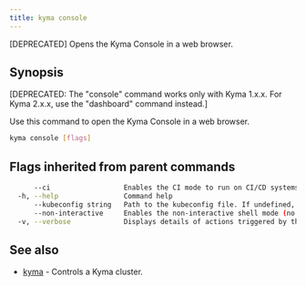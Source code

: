 ```yaml
---
title: kyma console
---
```


[DEPRECATED] Opens the Kyma Console in a web browser.

## Synopsis

[DEPRECATED: The "console" command works only with Kyma 1.x.x. For Kyma 2.x.x, use the "dashboard" command instead.]
		
Use this command to open the Kyma Console in a web browser.

```bash
kyma console [flags]
```

## Flags inherited from parent commands

```bash
      --ci                  Enables the CI mode to run on CI/CD systems. It avoids any user interaction (such as no dialog prompts) and ensures that logs are formatted properly in log files (such as no spinners for CLI steps).
  -h, --help                Command help
      --kubeconfig string   Path to the kubeconfig file. If undefined, Kyma CLI uses the KUBECONFIG environment variable, or falls back "/$HOME/.kube/config".
      --non-interactive     Enables the non-interactive shell mode (no colorized output, no spinner)
  -v, --verbose             Displays details of actions triggered by the command.
```

## See also

* [kyma](#kyma-kyma)	 - Controls a Kyma cluster.

